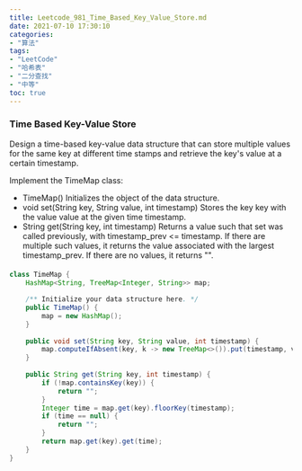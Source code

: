 ```yaml
---
title: Leetcode_981_Time_Based_Key_Value_Store.md
date: 2021-07-10 17:30:10
categories:
- "算法"
tags:
- "LeetCode"
- "哈希表"
- "二分查找"
- "中等"
toc: true
---
```

### Time Based Key-Value Store

Design a time-based key-value data structure that can store multiple values for the same key at different time stamps and retrieve the key's value at a certain timestamp.

Implement the TimeMap class:

- TimeMap() Initializes the object of the data structure.
- void set(String key, String value, int timestamp) Stores the key key with the value value at the given time timestamp.
- String get(String key, int timestamp) Returns a value such that set was called previously, with timestamp_prev <= timestamp. If there are multiple such values, it returns the value associated with the largest timestamp_prev. If there are no values, it returns "".

#### 
```java
class TimeMap {
    HashMap<String, TreeMap<Integer, String>> map;

    /** Initialize your data structure here. */
    public TimeMap() {
        map = new HashMap();
    }
    
    public void set(String key, String value, int timestamp) {
        map.computeIfAbsent(key, k -> new TreeMap<>()).put(timestamp, value);
    }
    
    public String get(String key, int timestamp) {
        if (!map.containsKey(key)) {
            return "";
        }
        Integer time = map.get(key).floorKey(timestamp);
        if (time == null) {
            return "";
        }
        return map.get(key).get(time);
    }
}
```